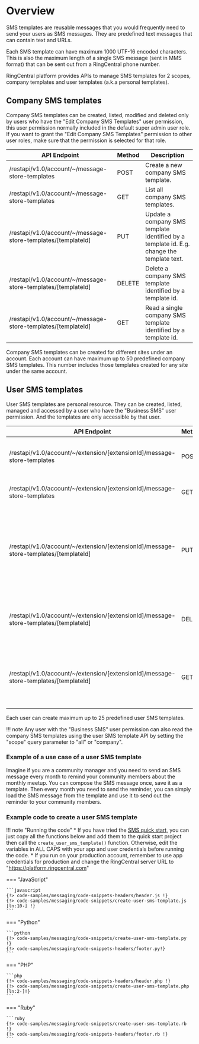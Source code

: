 # Overview

SMS templates are reusable messages that you would frequently need to send your users as SMS messages. They are predefined text messages that can contain text and URLs.

Each SMS template can have maximum 1000 UTF-16 encoded characters. This is also the maximum length of a single SMS message (sent in MMS format) that can be sent out from a RingCentral phone number.

RingCentral platform provides APIs to manage SMS templates for 2 scopes, company templates and user templates (a.k.a personal templates).

## Company SMS templates

Company SMS templates can be created, listed, modified and deleted only by users who have the "Edit Company SMS Templates" user permission, this user permission normally included in the default super admin user role. If you want to grant the "Edit Company SMS Templates" permission to other user roles, make sure that the permission is selected for that role.

| API Endpoint      | Method   | Description                                        |
| -------------- | ------ | ------------------------------------------------------- |
| /restapi/v1.0/account/~/message-store-templates | POST | Create a new company SMS template. |
| /restapi/v1.0/account/~/message-store-templates | GET | List all company SMS templates.  |
| /restapi/v1.0/account/~/message-store-templates/[templateId] | PUT | Update a company SMS template identified by a template id. E.g. change the template text. |
| /restapi/v1.0/account/~/message-store-templates/[templateId] | DELETE | Delete a company SMS template identified by a template id. |
| /restapi/v1.0/account/~/message-store-templates/[templateId] | GET | Read a single company SMS template identified by a template id. |

Company SMS templates can be created for different sites under an account. Each account can have maximum up to 50 predefined company SMS templates. This number includes those templates created for any site under the same account.

## User SMS templates

User SMS templates are personal resource. They can be created, listed, managed and accessed by a user who have the "Business SMS" user permission. And the templates are only accessible by that user.

| API Endpoint      | Method   | Description                                        |
| -------------- | ------ | ------------------------------------------------------- |
| /restapi/v1.0/account/~/extension/[extensionId]/message-store-templates | POST | Create a new personal SMS template. |
| /restapi/v1.0/account/~/extension/[extensionId]/message-store-templates | GET | List all personal SMS templates.  |
| /restapi/v1.0/account/~/extension/[extensionId]/message-store-templates/[templateId] | PUT | Update a personal SMS template identified by a template id. E.g. change the template text. |
| /restapi/v1.0/account/~/extension/[extensionId]/message-store-templates/[templateId] | DELETE | Delete a personal SMS template identified by a template id. |
| /restapi/v1.0/account/~/extension/[extensionId]/message-store-templates/[templateId] | GET | Read a single personal SMS template identified by a template id. |

Each user can create maximum up to 25 predefined user SMS templates.

!!! note
    Any user with the "Business SMS" user permission can also read the company SMS templates using the user SMS template API by setting the "scope" query parameter to "all" or "company".

### Example of a use case of a user SMS template

Imagine if you are a community manager and you need to send an SMS message every month to remind your community members about the monthly meetup. You can compose the SMS message once, save it as a template. Then every month you need to send the reminder, you can simply load the SMS message from the template and use it to send out the reminder to your community members.

### Example code to create a user SMS template

!!! note "Running the code"
    * If you have tried the [SMS quick start](../quick-start.md), you can just copy all the functions below and add them to the quick start project then call the `create_user_sms_template()` function. Otherwise, edit the variables in ALL CAPS with your app and user credentials before running the code.
    * If you run on your production account, remember to use app credentials for production and change the RingCentral server URL to "https://platform.ringcentral.com"

=== "JavaScript"

    ```javascript
    {!> code-samples/messaging/code-snippets-headers/header.js !}
    {!> code-samples/messaging/code-snippets/create-user-sms-template.js [ln:10-] !}
    ```

=== "Python"

    ```python
    {!> code-samples/messaging/code-snippets/create-user-sms-template.py !}
    {!> code-samples/messaging/code-snippets-headers/footer.py!}
    ```

=== "PHP"

    ```php
    {!> code-samples/messaging/code-snippets-headers/header.php !}
    {!> code-samples/messaging/code-snippets/create-user-sms-template.php [ln:2-]!}
    ```

=== "Ruby"

    ```ruby
    {!> code-samples/messaging/code-snippets/create-user-sms-template.rb !}
    {!> code-samples/messaging/code-snippets-headers/footer.rb !}
    ```
